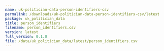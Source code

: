```yaml
---
name: uk-politician-data-person-identifiers-csv
permalink: /downloads/uk-politician-data-person-identifiers-csv/latest
package: uk_politician_data
title: person_identifiers
filename: person_identifiers.csv
version: latest
full_version: 0.1.0
file: /data/uk_politician_data/latest/person_identifiers.csv
---
```

